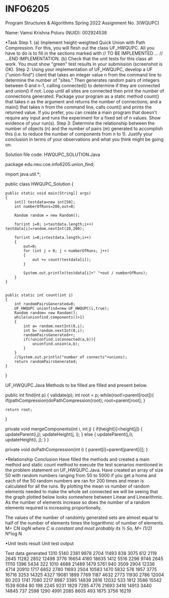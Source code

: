 # INFO6205

Program Structures & Algorithms
Spring 2022
Assignment No. 3(WQUPC)

Name: 	Vamsi Krishna Poluru
(NUID):	002924538

•Task
Step 1:
(a) Implement height-weighted Quick Union with Path Compression. For this, you will flesh out the class UF_HWQUPC. All you have to do is to fill in the sections marked with // TO BE IMPLEMENTED ... // ...END IMPLEMENTATION.
(b) Check that the unit tests for this class all work. You must show "green" test results in your submission (screenshot is OK). 
Step 2:
Using your implementation of UF_HWQUPC, develop a UF ("union-find") client that takes an integer value n from the command line to determine the number of "sites." Then generates random pairs of integers between 0 and n-1, calling connected() to determine if they are connected and union() if not. Loop until all sites are connected then print the number of connections generated. Package your program as a static method count() that takes n as the argument and returns the number of connections; and a main() that takes n from the command line, calls count() and prints the returned value. If you prefer, you can create a main program that doesn't require any input and runs the experiment for a fixed set of n values. Show evidence of your run(s).
Step 3:
Determine the relationship between the number of objects (n) and the number of pairs (m) generated to accomplish this (i.e. to reduce the number of components from n to 1). Justify your conclusion in terms of your observations and what you think might be going on.





Solution file code:
 HWQUPC_SOLUTION.Java

package edu.neu.coe.info6205.union_find;

import java.util.*;

public class HWQUPC_Solution {

    public static void main(String[] args)
    {
        int[] testdata=new int[50];
        int numberOfRuns=200,out=0;
        
        Random random = new Random();
        
        for(int i=0; i<testdata.length;i++) testdata[i]=random.nextInt(20,200);
        
        for(int i=0;i<testdata.length;i++) 
        {
            out=0;
            for (int j = 0; j < numberOfRuns; j++) 
            {
                out += count(testdata[i]);
            }
            
            System.out.println(testdata[i]+" "+out / numberOfRuns);
        }
    }
   
   
    public static int count(int i)
    {
        int randomPairsGenerated=0;
        UF_HWQUPC unionfind=new UF_HWQUPC(i,true);
        Random random= new Random();
        while(unionfind.components()>1)
        {
            int a= random.nextInt(0,i);
            int b= random.nextInt(0,i);
            randomPairsGenerated++;
            if(!unionfind.isConnected(a,b)){
                unionfind.union(a,b);
            }
        }
        //System.out.println("number of connects"+unions);
        return randomPairsGenerated;
    }
}


UF_HWQUPC.Java
Methods to be filled are filled and present below.


public int find(int p) {
    validate(p);
    int root = p;
    while(root!=parent[root]){
        if(pathCompression)doPathCompression(root);
        root=parent[root];
    }

    return root;
}

private void mergeComponents(int i, int j) {
    if(height[i]<height[j]) {
        updateParent(i,j);
        updateHeight(j, i);
    }
    else {
        updateParent(j,i);
        updateHeight(i, j);
    }
}

private void doPathCompression(int i) {
    parent[i]=parent[parent[i]];
}
 





•Relationship Conclusion 
Have filled the methods and created a main method and static count method to execute the test scenarios mentioned in the problem statement on UF_HWQUPC.Java. Have created an array of size 50 with random numbers ranging from 50 to 5000 if you get a home and each of the 50 random numbers are ran for 200 times and mean is calculated for all the runs. By plotting the mean vs number of random elements needed to make the whole set connected we will be seeing that the graph plotted below looks somewhere between  Linear and Linearithmic. As the number of elements increase so does the number of a random elements required is increasing proportionally.

The values of the number of randomly generated sets are almost equal to half of the number of elements times the logarithmic of number of elements.
M= C*N logN 		where C is constant and most probably its ½
So, 
M= (1/2)* N*log N

 


•Unit tests result
Unit test output
 



Test data generated
1310	5140
2381	9978
2704	11493
838	3075
612	2119
2645	11282
2852	12498
3776	16654
4160	18635
1412	5516
2296	9746
2645	11110
1396	5434
322	1010
4688	21489
1479	5761
940	3509
2904	12336
4714	20910
1717	6852
2780	11693
2504	10583
1470	5832
576	1957
3775	16716
3253	14325
4327	19081
1899	7769
1187	4632
2773	11930
2786	12004
80	203
1741	7080
2217	8987
3395	14839
2816	12032
533	1812
3586	15542
1539	6084
80	198
2245	9231
1829	7295
4776	21693
3416	14913
3440	14845
737	2598
1290	4991
2085	8605
493	1675
3756	16219

